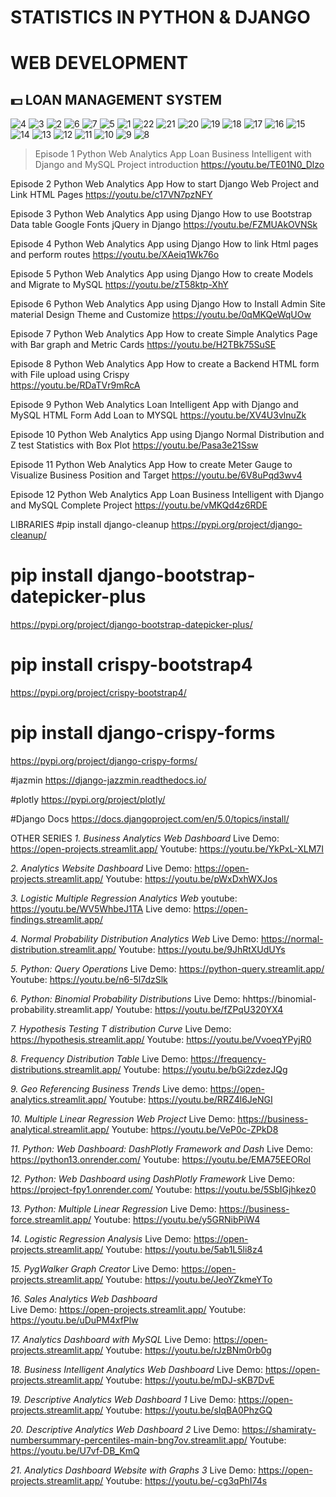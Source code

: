 # STATISTICS IN PYTHON & DJANGO
# WEB DEVELOPMENT
## 💵 LOAN MANAGEMENT SYSTEM

![4](https://github.com/shamiraty/django_Loan_System/assets/129072179/2a7a128b-3119-490e-8f3b-03f12ede69fa)
![3](https://github.com/shamiraty/django_Loan_System/assets/129072179/5cda0a46-ffbc-42cc-9f0a-c0ad206984cf)
![2](https://github.com/shamiraty/django_Loan_System/assets/129072179/55410ba9-b794-41ff-85cb-f942e3e2c5da)
![6](https://github.com/shamiraty/django_Loan_System/assets/129072179/e74e065b-d7e4-43bd-82b8-311dddeec497)
![7](https://github.com/shamiraty/django_Loan_System/assets/129072179/a2fdaf3e-77bc-4dff-836f-62b5eb9df087)
![5](https://github.com/shamiraty/django_Loan_System/assets/129072179/4fb52dfe-e766-432f-ba9e-1fef43050ee4)
![1](https://github.com/shamiraty/django_Loan_System/assets/129072179/e348f7db-805f-4f68-8e36-c3f98e963701)
![22](https://github.com/shamiraty/django_Loan_System/assets/129072179/cc5e229e-d8af-433c-a384-8b596e610cfd)
![21](https://github.com/shamiraty/django_Loan_System/assets/129072179/031a0156-c911-496c-8ff0-d5e3462b3fbc)
![20](https://github.com/shamiraty/django_Loan_System/assets/129072179/661002dc-713a-4b0e-a404-4944ebd1a432)
![19](https://github.com/shamiraty/django_Loan_System/assets/129072179/63330b8d-83f5-4044-b3df-faf031d42c63)
![18](https://github.com/shamiraty/django_Loan_System/assets/129072179/dff16005-2361-435e-ad41-31272444faa3)
![17](https://github.com/shamiraty/django_Loan_System/assets/129072179/52b3d001-2884-4487-b05d-568f0519ba79)
![16](https://github.com/shamiraty/django_Loan_System/assets/129072179/efc8ce99-a7e5-4eed-b473-81751ad65e6e)
![15](https://github.com/shamiraty/django_Loan_System/assets/129072179/63e2a446-0e74-4c34-83a6-3be13bfb473e)
![14](https://github.com/shamiraty/django_Loan_System/assets/129072179/8ec42abf-75ca-47c5-b9ca-ffd4223529e6)
![13](https://github.com/shamiraty/django_Loan_System/assets/129072179/66d686db-bbdc-4bbe-b0d3-77e9327eec89)
![12](https://github.com/shamiraty/django_Loan_System/assets/129072179/5cd2cbde-adb0-4211-902d-640d4e71582d)
![11](https://github.com/shamiraty/django_Loan_System/assets/129072179/95327ee8-ff21-44d9-9297-241f1c8b5dea)
![10](https://github.com/shamiraty/django_Loan_System/assets/129072179/12a39b85-b54d-4364-9dff-d84c6e1fac62)
![9](https://github.com/shamiraty/django_Loan_System/assets/129072179/2f2e17d9-edb9-46a9-be32-c34702119ee9)
![8](https://github.com/shamiraty/django_Loan_System/assets/129072179/7242e15d-c08d-4b86-8df1-cda0e74932d4)

> Episode 1
Python Web Analytics App Loan Business Intelligent with Django and MySQL Project introduction
https://youtu.be/TE01N0_Dlzo

Episode 2
Python Web Analytics App How to start Django Web Project and Link HTML Pages
https://youtu.be/c17VN7pzNFY

Episode 3
Python Web Analytics App using Django How to use Bootstrap Data table Google Fonts jQuery in Django
https://youtu.be/FZMUAkOVNSk

Episode 4
Python Web Analytics App using Django  How to link Html pages and perform routes
https://youtu.be/XAeiq1Wk76o

Episode 5
Python Web Analytics App using Django  How to create Models and Migrate to MySQL
https://youtu.be/zT58ktp-XhY

Episode 6
Python Web Analytics App using Django  How to Install Admin Site material Design Theme and Customize
https://youtu.be/0qMKQeWqUOw

Episode 7
Python Web Analytics App How to create Simple Analytics Page with Bar graph and Metric Cards
https://youtu.be/H2TBk75SuSE

Episode 8
Python Web Analytics App How to create a Backend HTML form with File upload using Crispy  
https://youtu.be/RDaTVr9mRcA


Episode 9
Python Web Analytics  Loan  Intelligent App with Django and MySQL HTML Form Add Loan to MYSQL
https://youtu.be/XV4U3vlnuZk

Episode 10
Python Web Analytics App using Django   Normal Distribution and Z test Statistics with Box Plot
https://youtu.be/Pasa3e21Ssw

Episode 11
Python Web Analytics App How to create Meter Gauge to Visualize Business Position and Target 
https://youtu.be/6V8uPqd3wv4

Episode 12
Python Web Analytics App Loan Business Intelligent with Django and MySQL  Complete Project
https://youtu.be/vMKQd4z6RDE

LIBRARIES
#pip install django-cleanup
https://pypi.org/project/django-cleanup/

# pip install django-bootstrap-datepicker-plus
https://pypi.org/project/django-bootstrap-datepicker-plus/

# pip install crispy-bootstrap4
https://pypi.org/project/crispy-bootstrap4/

# pip install django-crispy-forms
https://pypi.org/project/django-crispy-forms/

#jazmin
https://django-jazzmin.readthedocs.io/
 
#plotly 
https://pypi.org/project/plotly/

#Django Docs
https://docs.djangoproject.com/en/5.0/topics/install/

OTHER SERIES
*1. Business Analytics Web Dashboard*
Live Demo:
https://open-projects.streamlit.app/
Youtube:
https://youtu.be/YkPxL-XLM7I

*2. Analytics Website Dashboard* 
Live Demo:
https://open-projects.streamlit.app/
Youtube:
https://youtu.be/pWxDxhWXJos

*3. Logistic Multiple Regression Analytics Web* 
youtube:
https://youtu.be/WV5WhbeJ1TA
Live demo: 
https://open-findings.streamlit.app/

*4. Normal Probability Distribution Analytics Web* 
Live Demo:
https://normal-distribution.streamlit.app/
Youtube:
https://youtu.be/9JhRtXUdUYs

*5. Python: Query Operations* 
Live Demo:
https://python-query.streamlit.app/
Youtube:
https://youtu.be/n6-5l7dzSlk

*6. Python: Binomial Probability Distributions*
Live Demo:
hhttps://binomial-probability.streamlit.app/
Youtube:
https://youtu.be/fZPqU320YX4

*7. Hypothesis Testing  T distribution Curve*
Live Demo:
https://hypothesis.streamlit.app/
Youtube:
https://youtu.be/VvoeqYPyjR0

*8. Frequency Distribution Table*
Live Demo:
https://frequency-distributions.streamlit.app/
Youtube:
https://youtu.be/bGi2zdezJQg

*9. Geo Referencing Business Trends*
Live demo:
https://open-analytics.streamlit.app/
Youtube:
https://youtu.be/RRZ4l6JeNGI

*10. Multiple Linear Regression Web Project*
Live Demo:
https://business-analytical.streamlit.app/
Youtube:
https://youtu.be/VeP0c-ZPkD8


*11. Python: Web Dashboard: DashPlotly Framework and Dash* 
Live Demo:
https://python13.onrender.com/
Youtube:
https://youtu.be/EMA75EEORoI

*12. Python: Web Dashboard using DashPlotly Framework*
Live Demo:
https://project-fpy1.onrender.com/
Youtube:
https://youtu.be/5SbIGjhkez0

*13. Python:  Multiple Linear Regression*
Live Demo:
https://business-force.streamlit.app/
Youtube:
https://youtu.be/y5GRNibPiW4

*14. Logistic Regression Analysis*
Live Demo:
https://open-projects.streamlit.app/
Youtube:
https://youtu.be/5ab1L5li8z4

*15. PygWalker Graph Creator*
Live Demo:
https://open-projects.streamlit.app/
Youtube:
https://youtu.be/JeoYZkmeYTo

*16. Sales Analytics Web Dashboard*  
Live Demo:
https://open-projects.streamlit.app/
Youtube:
https://youtu.be/uDuPM4xfPlw

*17. Analytics Dashboard with MySQL*
Live Demo:
https://open-projects.streamlit.app/
Youtube:
https://youtu.be/rJzBNm0rb0g

*18. Business Intelligent Analytics Web Dashboard*
Live Demo:
https://open-projects.streamlit.app/
Youtube:
https://youtu.be/mDJ-sKB7DvE

*19. Descriptive Analytics Web Dashboard 1*
Live Demo:
https://open-projects.streamlit.app/
Youtube:
https://youtu.be/sIqBA0PhzGQ

*20. Descriptive Analytics Web Dashboard 2*
Live Demo:
https://shamiraty-numbersummary-percentiles-main-bng7ov.streamlit.app/
Youtube:
https://youtu.be/U7vf-DB_KmQ

*21. Analytics Dashboard Website with Graphs 3*
Live Demo:
https://open-projects.streamlit.app/
Youtube:
https://youtu.be/-cg3qPhI74s


